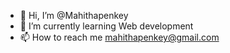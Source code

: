 - 👋 Hi, I’m @Mahithapenkey
- 🌱 I’m currently learning Web development
- 📫 How to reach me mahithapenkey@gmail.com


<!---
Mahithapenkey/Mahithapenkey is a ✨ special ✨ repository because its `README.md` (this file) appears on your GitHub profile.
You can click the Preview link to take a look at your changes.
--->
